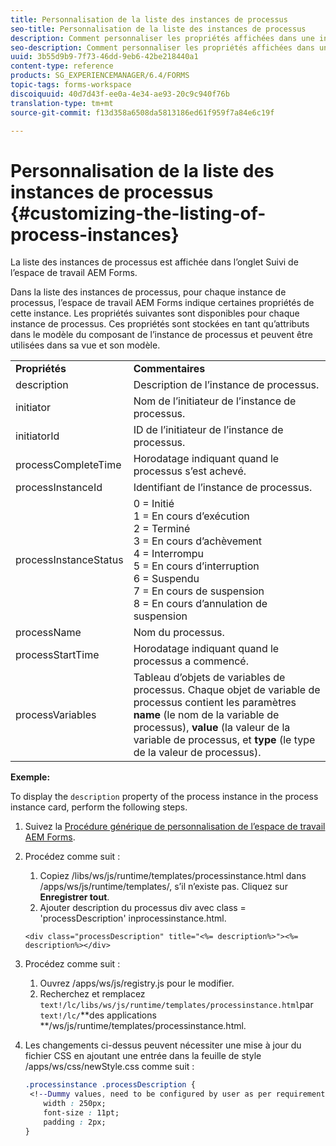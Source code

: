 ```yaml
---
title: Personnalisation de la liste des instances de processus
seo-title: Personnalisation de la liste des instances de processus
description: Comment personnaliser les propriétés affichées dans une instance de processus de l’espace de travail AEM Forms.
seo-description: Comment personnaliser les propriétés affichées dans une instance de processus de l’espace de travail AEM Forms.
uuid: 3b55d9b9-7f73-46dd-9eb6-42be218440a1
content-type: reference
products: SG_EXPERIENCEMANAGER/6.4/FORMS
topic-tags: forms-workspace
discoiquuid: 40d7d43f-ee0a-4e34-ae93-20c9c940f76b
translation-type: tm+mt
source-git-commit: f13d358a6508da5813186ed61f959f7a84e6c19f

---
```



# Personnalisation de la liste des instances de processus {#customizing-the-listing-of-process-instances}

La liste des instances de processus est affichée dans l’onglet Suivi de l’espace de travail AEM Forms.

Dans la liste des instances de processus, pour chaque instance de processus, l’espace de travail AEM Forms indique certaines propriétés de cette instance. Les propriétés suivantes sont disponibles pour chaque instance de processus. Ces propriétés sont stockées en tant qu’attributs dans le modèle du composant de l’instance de processus et peuvent être utilisées dans sa vue et son modèle.

<table> 
 <tbody> 
  <tr> 
   <td><strong>Propriétés</strong></td> 
   <td><strong>Commentaires</strong></td> 
  </tr> 
  <tr> 
   <td>description</td> 
   <td>Description de l’instance de processus.</td> 
  </tr> 
  <tr> 
   <td>initiator</td> 
   <td>Nom de l’initiateur de l’instance de processus.</td> 
  </tr> 
  <tr> 
   <td>initiatorId</td> 
   <td>ID de l’initiateur de l’instance de processus.</td> 
  </tr> 
  <tr> 
   <td>processCompleteTime</td> 
   <td>Horodatage indiquant quand le processus s’est achevé.</td> 
  </tr> 
  <tr> 
   <td>processInstanceId</td> 
   <td>Identifiant de l’instance de processus.</td> 
  </tr> 
  <tr> 
   <td>processInstanceStatus</td> 
   <td>0 = Initié<br /> 1 = En cours d’exécution<br /> 2 = Terminé<br /> 3 = En cours d’achèvement<br /> 4 = Interrompu<br /> 5 = En cours d’interruption<br /> 6 = Suspendu<br /> 7 = En cours de suspension<br /> 8 = En cours d’annulation de suspension</td> 
  </tr> 
  <tr> 
   <td>processName</td> 
   <td>Nom du processus.</td> 
  </tr> 
  <tr> 
   <td>processStartTime</td> 
   <td>Horodatage indiquant quand le processus a commencé.</td> 
  </tr> 
  <tr> 
   <td>processVariables</td> 
   <td>Tableau d’objets de variables de processus. Chaque objet de variable de processus contient les paramètres <strong>name</strong> (le nom de la variable de processus), <strong>value</strong> (la valeur de la variable de processus, et<strong> type</strong> (le type de la valeur de processus).</td> 
  </tr> 
 </tbody> 
</table>

**Exemple:**

To display the `description` property of the process instance in the process instance card, perform the following steps.

1. Suivez la [Procédure générique de personnalisation de l’espace de travail AEM Forms](/help/forms/using/generic-steps-html-workspace-customization.md).
1. Procédez comme suit :

   1. Copiez /libs/ws/js/runtime/templates/processinstance.html dans /apps/ws/js/runtime/templates/, s’il n’existe pas. Cliquez sur **Enregistrer tout**.
   1. Ajouter description du processus div avec class = &#39;processDescription&#39; inprocessinstance.html.

   ```
   <div class="processDescription" title="<%= description%>"><%= description%></div>
   ```

1. Procédez comme suit :

   1. Ouvrez /apps/ws/js/registry.js pour le modifier.
   1. Recherchez et remplacez `text!/lc/libs/ws/js/runtime/templates/processinstance.html`par `text!/lc/`**des applications **/ws/js/runtime/templates/processinstance.html.

1. Les changements ci-dessus peuvent nécessiter une mise à jour du fichier CSS en ajoutant une entrée dans la feuille de style /apps/ws/css/newStyle.css comme suit :

   ```css
   .processinstance .processDescription {
    <!--Dummy values, need to be configured by user as per requirement as well as user can add or delete any property depending upon requirement-->
       width : 250px;
       font-size : 11pt;
       padding : 2px;
   }
   ```
